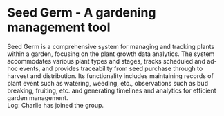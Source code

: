 # Seed Germ - A gardening management tool
Seed Germ is a comprehensive system for managing and tracking plants within a garden, focusing on the plant growth data analytics. The system accommodates various plant types and stages, tracks scheduled and ad-hoc events, and provides traceability from seed purchase through to harvest and distribution. Its functionality includes maintaining records of plant event such as watering, weeding, etc., observations such as bud breaking, fruiting, etc. and generating timelines and analytics for efficient garden management.\
Log: Charlie has joined the group.
